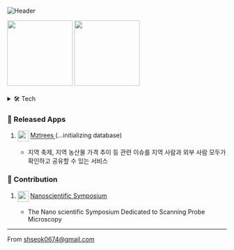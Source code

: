 ![Header](https://capsule-render.vercel.app/api?type=waving&height=200&text=💻%20Frontend%20Developer&fontAlign=50&fontAlignY=40&color=gradient)

<div align="start">
    <img width height = "150" src ="https://github-readme-stats.vercel.app/api?username=shseok&show_icons=true">
    <img width height = "150" src ="https://github-readme-stats.vercel.app/api/top-langs/?username=shseok&layout=compact">
</div>
<br/>
<details>
<summary>🛠️ Tech</summary>
    
### 🛠️ Domain & Skill
    
|Domain|Skill
|:---:|:---|
|Frontend|<img src="https://img.shields.io/badge/html5-E34F26?style=for-the-badge&logo=html5&logoColor=white"> <img src="https://img.shields.io/badge/css3-1572B6?style=for-the-badge&logo=css3&logoColor=white"> <img src="https://img.shields.io/badge/sass-CC6699?style=for-the-badge&logo=sass&logoColor=white"> <img src="https://img.shields.io/badge/styled components-DB7093?style=for-the-badge&logo=styled-components&logoColor=white"> <img src="https://img.shields.io/badge/javascript-F7DF1E?style=for-the-badge&logo=javascript&logoColor=black"> <img src="https://img.shields.io/badge/typescript-3178C6?style=for-the-badge&logo=typescript&logoColor=white"> <img src="https://img.shields.io/badge/react-61DAFB?style=for-the-badge&logo=react&logoColor=black"> <img src="https://img.shields.io/badge/next.js-000000?style=for-the-badge&logo=next.js&logoColor=white"> <img src="https://img.shields.io/badge/react native-61DAFB?style=for-the-badge&logo=react&logoColor=black"> <img src="https://img.shields.io/badge/flutter-02569B?style=for-the-badge&logo=flutter&logoColor=white">|
|Backend|<img src="https://img.shields.io/badge/express-000000?style=for-the-badge&logo=express&logoColor=white"> <img src="https://img.shields.io/badge/fastify-000000?style=for-the-badge&logo=fastify&logoColor=white"> <img src="https://img.shields.io/badge/php-777BB4?style=for-the-badge&logo=php&logoColor=white">|
|Database|<img src="https://img.shields.io/badge/mysql-4479A1?style=for-the-badge&logo=mysql&logoColor=white"> <img src="https://img.shields.io/badge/sqlite-003B57?style=for-the-badge&logo=sqlite&logoColor=white"> <img src="https://img.shields.io/badge/postgresql-4169E1?style=for-the-badge&logo=postgresql&logoColor=white"> <img src="https://img.shields.io/badge/firebase-FFCA28?style=for-the-badge&logo=firebase&logoColor=white"> <img src="https://img.shields.io/badge/mongodb-47A248?style=for-the-badge&logo=mongodb&logoColor=white"> <img src="https://img.shields.io/badge/prisma-2D3748?style=for-the-badge&logo=prisma&logoColor=white">|
|Infrastructure|<img src="https://img.shields.io/badge/aws ec2-FF9900?style=for-the-badge&logo=amazonec2&logoColor=black"> <img src="https://img.shields.io/badge/amazon ecr-FF9900?style=for-the-badge&logo=amazonecs&logoColor=black"> <img src="https://img.shields.io/badge/amazon ecs-FF9900?style=for-the-badge&logo=amazonecs&logoColor=black"> <img src="https://img.shields.io/badge/docker-2496ED?style=for-the-badge&logo=docker&logoColor=white"> <img src="https://img.shields.io/badge/terraform-7B42BC?style=for-the-badge&logo=terraform&logoColor=white"> <img src="https://img.shields.io/badge/github actions-2088FF?style=for-the-badge&logo=githubactions&logoColor=white"> <img src="https://img.shields.io/badge/cloudflare-F38020?style=for-the-badge&logo=cloudflare&logoColor=white"> <img src="https://img.shields.io/badge/vercel-000000?style=for-the-badge&logo=vercel&logoColor=white">|
</details>
    
<!-- [![shseok's github stats](https://github-readme-stats.vercel.app/api?username=shseok&count_private=true&show_icons=true)](https://github.com/anuraghazra/github-readme-stats) -->

###  🎉 Released Apps
<ol>
  <li> 
     <p> 
       <img width = "25" src="https://www.mztrees.com/favicon/favicon.ico" align="center"> 
          <a href = "https://www.mztrees.com/"> Mztrees </a> <span> (...initializing database) </span>
     </p> 
  </li>
  <ul>
      <li> 지역 축제, 지역 농산물 가격 추이 등 관련 이슈를 지역 사람과 외부 사람 모두가 확인하고 공유할 수 있는 서비스</li>
  </ul>
  
</ol>

###  🤝 Contribution
<ol>
  <li> 
     <p> 
       <img width = "25" src="https://nss-integration.s3.us-west-1.amazonaws.com/common/favicon.jpg" align="center"> 
          <a href = "https://event.nanoscientific.org/"> Nanoscientific Symposium </a>
     </p> 
  </li>
  <ul>
      <li> The Nano scientific Symposium Dedicated to Scanning Probe Microscopy </li>
  </ul>
  
</ol>


---

<div align="start">From <a href="mailto:shseok0674@gmail.com">shseok0674@gmail.com</a></div>
